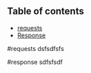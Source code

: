 ## Table of contents

- [requests](#requests)
- [Response](#response)


#requests
dsfsdfsfs

#response
sdfsfsdf
